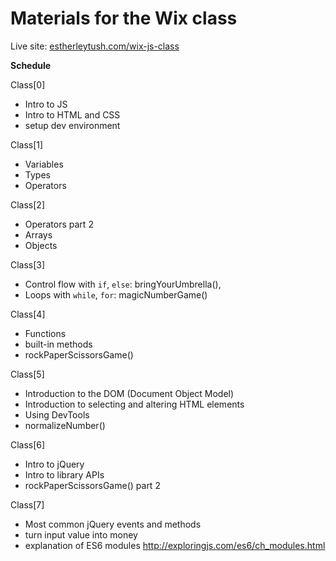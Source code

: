 # Materials for the Wix class

Live site: [estherleytush.com/wix-js-class](http://estherleytush.com/wix-js-class)



**Schedule**

Class[0]
- Intro to JS
- Intro to HTML and CSS
- setup dev environment

Class[1]
- Variables
- Types
- Operators

Class[2]
- Operators part 2
- Arrays
- Objects

Class[3]
- Control flow with `if`, `else`: bringYourUmbrella(),
- Loops with `while`, `for`: magicNumberGame()

Class[4]
- Functions
- built-in methods
- rockPaperScissorsGame()

Class[5]
- Introduction to the DOM (Document Object Model)
- Introduction to selecting and altering HTML elements
- Using DevTools
- normalizeNumber()

Class[6]
- Intro to jQuery
- Intro to library APIs
- rockPaperScissorsGame() part 2

Class[7]
- Most common jQuery events and methods
- turn input value into money
- explanation of ES6 modules http://exploringjs.com/es6/ch_modules.html
